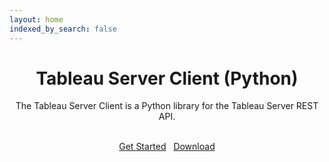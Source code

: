 ```yaml
---
layout: home
indexed_by_search: false
---
```


<header class="jumbotron hero-spacer text-center">
    <h1>Tableau Server Client (Python)</h1>
    <p>The Tableau Server Client is a Python library for the Tableau Server REST API.</p>
    <br />
    <a class="btn btn-primary btn-lg" href="{{ site.baseurl }}/docs" role="button">Get Started</a>&nbsp;&nbsp;
    <a class="btn btn-primary btn-lg" href="https://github.com/tableau/server-client-python/archive/v0.1.zip" role="button">Download</a>
</header>

